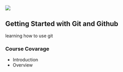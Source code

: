 # <a href="https://app.pluralsight.com/profile/amos-moyo"><img src="https://www.pluralsight.com/content/pluralsight/en/newsroom/brand-assets/jcr:content/main/generic_block/parsys/columns_108996112/column-parsys-1/flex_block/parsys/flex_card_copy_copy_222784545/image-res.img.58114015-bc94-4aba-8038-5dacd78204c5.jpg"></a>

## Getting Started with Git and Github
learning how to use git

### Course Covarage
- Introduction
- Overview
